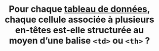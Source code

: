 ---
title: Pour chaque [tableau de données](#tableau-de-donnees), chaque cellule associée à plusieurs en-têtes est-elle structurée au moyen d’une balise `<td>` ou `<th>` ?
---